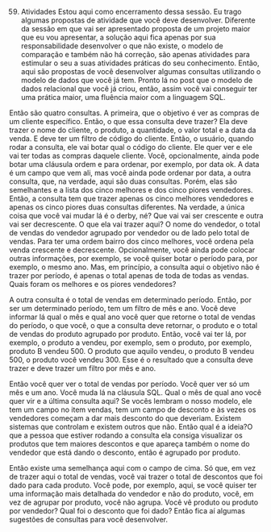 59. Atividades
Estou aqui como encerramento dessa sessão. Eu trago algumas propostas de atividade que você deve desenvolver.
Diferente da sessão em que vai ser apresentado proposta de um projeto maior que eu vou apresentar, a solução aqui fica apenas por sua responsabilidade desenvolver o que não existe, o modelo de comparação e também não há correção, são apenas atividades para estimular o seu a suas atividades práticas do seu conhecimento.
Então, aqui são propostas de você desenvolver algumas consultas utilizando o modelo de dados que você já tem.
Pronto lá no post que o modelo de dados relacional que você já criou, então, assim você vai conseguir ter uma prática maior, uma fluência maior com a linguagem SQL.

Então são quatro consultas.
A primeira, que o objetivo é ver as compras de um cliente específico. Então, o que essa consulta deve trazer?
Ela deve trazer o nome do cliente, o produto, a quantidade, o valor total e a data da venda. E deve ter um filtro de código do cliente. Então, o usuário, quando rodar a consulta, ele vai botar qual o código do cliente. Ele quer ver e ele vai ter todas as compras daquele cliente.  Você, opcionalmente, ainda pode botar uma cláusula ordem e para ordenar, por exemplo, por data ok. A data é um campo que vem ali, mas você ainda pode ordenar por data, a outra consulta, que, na verdade, aqui são duas consultas. Porém, elas são semelhantes e a lista dos cinco melhores e dos cinco piores vendedores. Então, a consulta tem que trazer apenas os cinco melhores vendedores e apenas os cinco piores duas consultas diferentes.
Na verdade, a única coisa que você vai mudar lá é o derby, né? Que vai vai ser crescente e outra vai ser decrescente.
O que ela vai trazer aqui? O nome do vendedor, o total de vendas do vendedor agrupado por vendedor ou de lado pelo total de vendas. Para ter uma ordem bairro dos cinco melhores, você ordena pela venda crescente e decrescente. Opcionalmente, você ainda pode colocar outras informações, por exemplo, se você quiser botar o período para, por exemplo, o mesmo ano. Mas, em princípio, a consulta aqui o objetivo não é trazer por período, é apenas o total apenas de toda de todas as vendas. Quais foram os melhores e os piores vendedores?

A outra consulta é o total de vendas em determinado período. Então, por ser um determinado período, tem um filtro de mês e ano. Você deve informar lá qual o mês e qual ano você quer que retorne o total de vendas do período, o que você, o que a consulta deve retornar, o produto e o total de vendas do produto agrupado por produto. Então, você vai ter lá, por exemplo, o produto a vendeu, por exemplo, sem o produto, por exemplo, produto B vendeu 500.  O produto que aquilo vendeu, o produto B vendeu 500, o produto você vendeu 300.
Esse é o resultado que a consulta deve trazer e deve trazer um filtro por mês e ano.

Então você quer ver o total de vendas por período.
Você quer ver só um mês e um ano. Você muda lá na cláusula SQL. Qual o mês de qual ano você quer vir e a última consulta aqui?
Se vocês lembram o nosso modelo, ele tem um campo no item vendas, tem um campo de desconto e às vezes os vendedores começam a dar mais desconto do que deveriam.
Existem sistemas que controlam e existem outros que não.
Então qual é a ideia?O que a pessoa que estiver rodando a consulta ela consiga visualizar os produtos que tem maiores descontos e que apareça também o nome do vendedor que está dando o desconto, então é agrupado por produto.

Então existe uma semelhança aqui com o campo de cima.
Só que, em vez de trazer aqui o total de vendas, você vai trazer o total de descontos que foi dado para cada produto.
Você pode, por exemplo, aqui, se você quiser ter uma informação mais detalhada do vendedor e não do produto, você, em vez de agrupar por produto, você não agrupa.
Você vê produto ou produto por vendedor? Qual foi o desconto que foi dado?
Então fica aí algumas sugestões de consultas para você desenvolver.